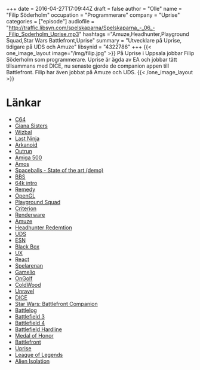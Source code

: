 +++
date = 2016-04-27T17:09:44Z
draft = false
author = "Olle"
name = "Filip Söderholm"
occupation = "Programmerare"
company = "Uprise"
categories = ["episode"]
audiofile = "http://traffic.libsyn.com/spelskaparna/Spelskaparna_-_06_-_Filip_Soderholm_Uprise.mp3"
hashtags ="Amuze,Headhunter,Playground Squad,Star Wars Battlefront,Uprise"
summary = "Utvecklare på Uprise, tidigare på UDS och Amuze"
libsynid = "4322786"
+++
{{< one_image_layout image="/img/filip.jpg" >}}
På Uprise i Uppsala jobbar Filip Söderholm som programmerare. Uprise är
ägda av EA och jobbar tätt tillsammans med DICE, nu senaste gjorde de
companion appen till Battlefront. Filip har även jobbat på Amuze och
UDS.
{{< /one_image_layout >}}

# Länkar
* [C64](https://en.wikipedia.org/wiki/Commodore_64)
* [Giana Sisters](https://www.youtube.com/watch?v=8teXm6723-g)
* [Wizbal](https://www.youtube.com/watch?v=uK82X9VlE38)
* [Last Ninja](https://www.youtube.com/watch?v=T5o_f76jSaM)
* [Arkanoid](https://www.youtube.com/watch?v=LhMWvl-2y0k)
* [Outrun](https://www.youtube.com/watch?v=KWhxVlOgjSc)
* [Amiga 500](https://en.wikipedia.org/wiki/Amiga_500)
* [Amos](https://en.wikipedia.org/wiki/AMOS_(programming_language))
* [Spaceballs - State of the art (demo)](https://www.youtube.com/watch?v=wCc5ZHqwdXY)
* [BBS](https://en.wikipedia.org/wiki/Bulletin_board_system)
* [64k intro](https://en.wikipedia.org/wiki/64K_intro)
* [Remedy](http://remedygames.com/)
* [OpenGL](https://en.wikipedia.org/wiki/OpenGL)
* [Playground Squad](http://www.playgroundsquad.com/)
* [Criterion](https://en.wikipedia.org/wiki/Criterion_Games)
* [Renderware](https://en.wikipedia.org/wiki/RenderWare)
* [Amuze](https://en.wikipedia.org/wiki/Amuze)
* [Headhunter Redemtion](https://www.youtube.com/watch?v=vzv_82E57Ts)
* [UDS](https://en.wikipedia.org/wiki/Unique_Development_Studios)
* [ESN](http://techcrunch.com/2012/09/26/electronic-arts-buys-online-gaming-development-studio-esn/)
* [Black Box](https://en.wikipedia.org/wiki/Black_box)
* [UX](https://en.wikipedia.org/wiki/User_experience_design)
* [React](https://facebook.github.io/react/)
* [Spelarenan](http://fragbite.se/cs/news/33938/spelarenan-laggs-ned)
* [Gamelio](http://www.hltv.org/news/492-gamelio-introduces-the-crazy-cash-tournament)
* [OnGolf](http://www.stillfront.com/site/games/on-golf/) 
* [ColdWood](http://www.coldwood.com/)
* [Unravel](https://www.youtube.com/watch?v=_h80zM6u0f0)
* [DICE](http://www.dice.se/)
* [Star Wars: Battlefront Companion](http://starwars.ea.com/starwars/battlefront/companion)
* [Battlelog](http://battlelog.battlefield.com/bf4/)
* [Battlefield 3](https://www.youtube.com/watch?v=UIUJh2mA8vg)
* [Battlefield 4](https://www.youtube.com/watch?v=hl-VV9loYLw)
* [Battlefield Hardline](https://www.youtube.com/watch?v=O0TfCQAQJAE)
* [Medal of Honor](https://www.youtube.com/watch?v=HigXVoGpU24)
* [Battlefront](https://www.youtube.com/watch?v=V2xp-qtUlsQ)
* [Uprise](http://uprise.se/)
* [League of Legends](https://www.youtube.com/watch?v=cXZqfuJ9Zps)
* [Alien Isolation](https://www.youtube.com/watch?v=7h0cgmvIrZw)




